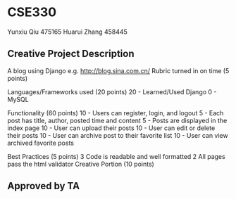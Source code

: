# CSE330
Yunxiu Qiu 475165
Huarui Zhang 458445

## Creative Project Description
A blog using Django 
e.g. http://blog.sina.com.cn/
Rubric turned in on time (5 points)

Languages/Frameworks used (20 points)
20 - Learned/Used Django
0 - MySQL

Functionality (60 points)
10 - Users can register, login, and logout
5 - Each post has title, author, posted time and content
5 - Posts are displayed in the index page
10 - User can upload their posts
10 - User can edit or delete their posts
10 - User can archive post to their favorite list
10 - User can view archived favorite posts


Best Practices (5 points)
3 Code is readable and well formatted
2 All pages pass the html validator
Creative Portion (10 points)

## Approved by TA 
